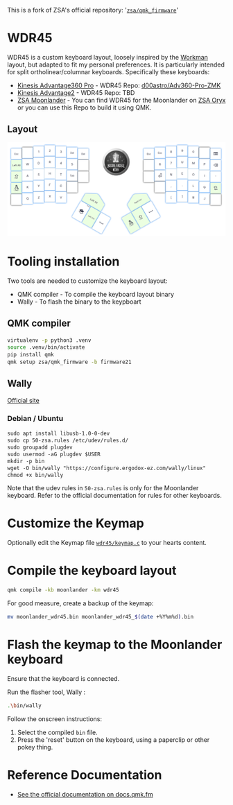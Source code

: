 This is a fork of ZSA's official repository: '[`zsa/qmk_firmware`](https://github.com/zsa/qmk_firmware/)'

# WDR45
WDR45 is a custom keyboard layout, loosely inspired by the [Workman](https://workmanlayout.org/) layout, but adapted to fit my personal preferences.
It is particularly intended for split ortholinear/columnar keyboards. Specifically these keyboards:
- [Kinesis Advantage360 Pro](https://kinesis-ergo.com/shop/adv360pro/) - WDR45 Repo: [d00astro/Adv360-Pro-ZMK](https://github.com/d00astro/Adv360-Pro-ZMK)
- [Kinesis Advantage2](https://kinesis-ergo.com/keyboards/advantage2-keyboard/) - WDR45 Repo: TBD 
- [ZSA Moonlander](https://www.zsa.io/moonlander/) - You can find WDR45 for the Moonlander on [ZSA Oryx](https://configure.zsa.io/moonlander/layouts/z9Bbj/latest/0) or you can use this Repo to build it using QMK.

## Layout

![WDR45 Moonlander layout](WDR45_Layout.png "WDR Layout on ZSA Moonlander MK I")


# Tooling installation
Two tools are needed to customize the keyboard layout:
 - QMK compiler - To compile the keyboard layout binary
 - Wally - To flash the binary to the keypboart

## QMK compiler 
```bash
virtualenv -p python3 .venv
source .venv/bin/activate
pip install qmk
qmk setup zsa/qmk_firmware -b firmware21
```

## Wally 
[Official site](https://www.zsa.io/wally/)

### Debian / Ubuntu
```console
sudo apt install libusb-1.0-0-dev
sudo cp 50-zsa.rules /etc/udev/rules.d/
sudo groupadd plugdev
sudo usermod -aG plugdev $USER
mkdir -p bin
wget -O bin/wally "https://configure.ergodox-ez.com/wally/linux"
chmod +x bin/wally
```

Note that the udev rules in `50-zsa.rules` is only for the Moonlander keyboard. Refer to the official documentation for rules for other keyboards.

# Customize the  Keymap
Optionally edit the Keymap file [`wdr45/keymap.c`]("keyboards/moonlander/keymaps/wdr45/keymap.c") to your hearts content.


# Compile the keyboard layout
```bash
qmk compile -kb moonlander -km wdr45
```

For good measure, create a backup of the keymap:
```bash
mv moonlander_wdr45.bin moonlander_wdr45_$(date +%Y%m%d).bin
```

# Flash the keymap to the Moonlander keyboard
Ensure that the keyboard is connected.

Run the flasher tool, Wally :
```bash
.\bin/wally
```
Follow the onscreen instructions:
1. Select the compiled `bin` file.
2. Press the 'reset' button on the keyboard, using a paperclip or other pokey thing.

# Reference Documentation

* [See the official documentation on docs.qmk.fm](https://docs.qmk.fm)
